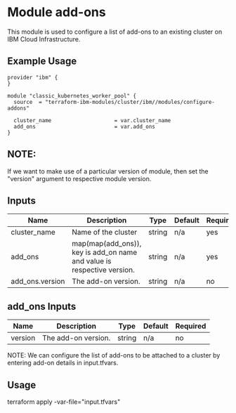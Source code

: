 # Module add-ons

This module is used to configure a list of add-ons to an existing cluster on IBM Cloud Infrastructure.

## Example Usage
```
provider "ibm" {
}

module "classic_kubernetes_worker_pool" {
  source  = "terraform-ibm-modules/cluster/ibm//modules/configure-addons"

  cluster_name                    = var.cluster_name
  add_ons                         = var.add_ons
}
```
## NOTE:

If we want to make use of a particular version of module, then set the "version" argument to respective module version.

<!-- BEGINNING OF PRE-COMMIT-TERRAFORM DOCS HOOK -->
## Inputs

| Name                              | Description                                                           | Type   | Default | Required|
|-----------------------------------|---------------------------------------------------------------------- |--------|---------|---------|
| cluster\_name                     | Name of the cluster                                                   | string | n/a     | yes     |
| add\_ons                          | map(map(add_ons)), key is add_on name and value is respective version.| string | n/a     | yes     |
| add\_ons.version                  | The add-on version.                                                   | string | n/a     | no      |

<!-- END OF PRE-COMMIT-TERRAFORM DOCS HOOK -->

<!-- BEGINNING OF PRE-COMMIT-TERRAFORM DOCS HOOK -->
## add_ons Inputs

| Name                              | Description                                           | Type   | Default | Required |
|-----------------------------------|-------------------------------------------------------|--------|---------|----------|
| version                           | The add-on version.                                   | string | n/a     | no       |

<!-- END OF PRE-COMMIT-TERRAFORM DOCS HOOK -->

NOTE: We can configure the list of add-ons to be attached to a cluster by entering add-on details in input.tfvars.


## Usage

terraform apply -var-file="input.tfvars"

